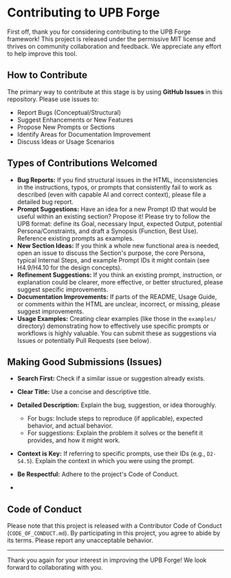 # Contributing to UPB Forge

First off, thank you for considering contributing to the UPB Forge framework! This project is released under the permissive MIT license and thrives on community collaboration and feedback. We appreciate any effort to help improve this tool.

## How to Contribute

The primary way to contribute at this stage is by using **GitHub Issues** in this repository. Please use issues to:

*   Report Bugs (Conceptual/Structural)
*   Suggest Enhancements or New Features
*   Propose New Prompts or Sections
*   Identify Areas for Documentation Improvement
*   Discuss Ideas or Usage Scenarios

## Types of Contributions Welcomed

*   **Bug Reports:** If you find structural issues in the HTML, inconsistencies in the instructions, typos, or prompts that consistently fail to work as described (even with capable AI and correct context), please file a detailed bug report.
*   **Prompt Suggestions:** Have an idea for a new Prompt ID that would be useful within an existing section? Propose it! Please try to follow the UPB format: define its Goal, necessary Input, expected Output, potential Persona/Constraints, and draft a Synopsis (Function, Best Use). Reference existing prompts as examples.
*   **New Section Ideas:** If you think a whole new functional area is needed, open an issue to discuss the Section's purpose, the core Persona, typical Internal Steps, and example Prompt IDs it might contain (see H4.9/H4.10 for the design concepts).
*   **Refinement Suggestions:** If you think an existing prompt, instruction, or explanation could be clearer, more effective, or better structured, please suggest specific improvements.
*   **Documentation Improvements:** If parts of the README, Usage Guide, or comments within the HTML are unclear, incorrect, or missing, please suggest improvements.
*   **Usage Examples:** Creating clear examples (like those in the `examples/` directory) demonstrating how to effectively use specific prompts or workflows is highly valuable. You can submit these as suggestions via Issues or potentially Pull Requests (see below).

## Making Good Submissions (Issues)

*   **Search First:** Check if a similar issue or suggestion already exists.
*   **Clear Title:** Use a concise and descriptive title.
*   **Detailed Description:** Explain the bug, suggestion, or idea thoroughly.
    *   For bugs: Include steps to reproduce (if applicable), expected behavior, and actual behavior.
    *   For suggestions: Explain the problem it solves or the benefit it provides, and how it might work.
*   **Context is Key:** If referring to specific prompts, use their IDs (e.g., `D2-S4.5`). Explain the context in which you were using the prompt.
*   **Be Respectful:** Adhere to the project's Code of Conduct.

*   
## Code of Conduct

Please note that this project is released with a Contributor Code of Conduct (`CODE_OF_CONDUCT.md`). By participating in this project, you agree to abide by its terms. Please report any unacceptable behavior.

---

Thank you again for your interest in improving the UPB Forge! We look forward to collaborating with you.

